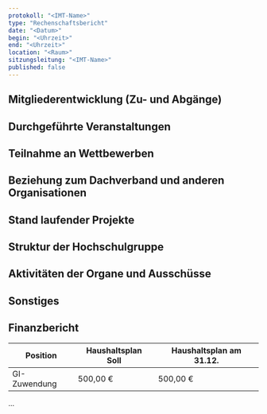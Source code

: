 ```yaml
---
protokoll: "<IMT-Name>"
type: "Rechenschaftsbericht"
date: "<Datum>"
begin: "<Uhrzeit>"
end: "<Uhrzeit>"
location: "<Raum>"
sitzungsleitung: "<IMT-Name>"
published: false
---
```

## Mitgliederentwicklung (Zu- und Abgänge)

## Durchgeführte Veranstaltungen

## Teilnahme an Wettbewerben

## Beziehung zum Dachverband und anderen Organisationen

## Stand laufender Projekte

## Struktur der Hochschulgruppe

## Aktivitäten der Organe und Ausschüsse

## Sonstiges

## Finanzbericht

Position | Haushaltsplan Soll | Haushaltsplan am 31.12.
-------- | -------- | --------
GI-Zuwendung   | 500,00 €   | 500,00 €

...
